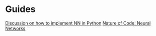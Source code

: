 # Guides

[Discussion on how to implement NN in Python](https://www.quora.com/How-do-I-implement-a-simple-neural-network-from-scratch-in-Python)
[Nature of Code: Neural Networks](http://natureofcode.com/book/chapter-10-neural-networks/)
